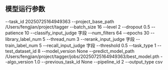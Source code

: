 ## 模型运行参数

--task_id
20250725164949363
--project_base_path
/Users/fengjian/project/tagger
--batch_size
16
--level
2
--dropout
0.5
--patience
10
--classify_input_judge
字段
--num_filters
64
--epochs
30
--library_label_num
5
--thread_num
3
--rerank_input_judge
字段
--train_label_num
5
--recall_input_judge
字段
--threshold
0.5
--task_type
1
--test_dataset_id
8
--model_version
None
--predict_model_path
/Users/fengjian/project/tagger/jobs/20250725164949363/best_model.pth
--algo_version
1.0
--previous_task_id
None
--pipeline_id
2
--output_type
csv